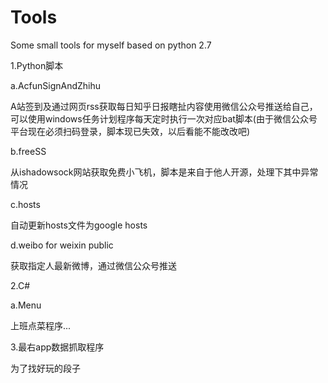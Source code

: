 # Tools
Some small tools for myself based on python 2.7

1.Python脚本

a.AcfunSignAndZhihu

A站签到及通过网页rss获取每日知乎日报瞎扯内容使用微信公众号推送给自己，可以使用windows任务计划程序每天定时执行一次对应bat脚本(由于微信公众号平台现在必须扫码登录，脚本现已失效，以后看能不能改改吧)

b.freeSS

从ishadowsock网站获取免费小飞机，脚本是来自于他人开源，处理下其中异常情况

c.hosts

自动更新hosts文件为google hosts

d.weibo for weixin public

获取指定人最新微博，通过微信公众号推送

2.C#

a.Menu

上班点菜程序...

3.最右app数据抓取程序

为了找好玩的段子

